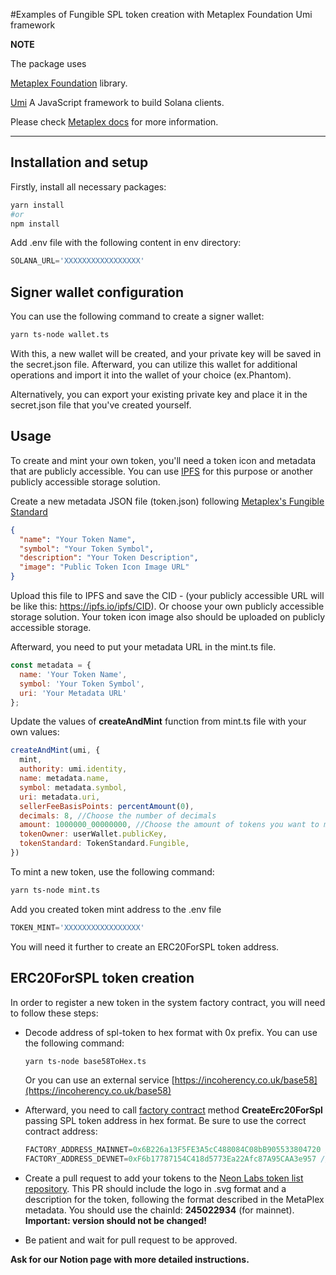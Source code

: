 #Examples of Fungible SPL token creation with Metaplex Foundation Umi framework

**NOTE**

The package uses 

[Metaplex Foundation](https://github.com/metaplex-foundation) library.

[Umi](https://github.com/metaplex-foundation/umi) A JavaScript framework to build Solana clients.

Please check [Metaplex docs](https://docs.metaplex.com/) for more information.

---

## Installation and setup

Firstly, install all necessary packages:

```sh
yarn install
#or
npm install
```

Add .env file with the following content in env directory:

```javascript
SOLANA_URL='XXXXXXXXXXXXXXXXX'
```

## Signer wallet configuration

You can use the following command to create a signer wallet:

```sh
yarn ts-node wallet.ts
```

With this, a new wallet will be created, and your private key will be saved in the secret.json file. Afterward, you can utilize this wallet for additional operations and import it into the wallet of your choice (ex.Phantom).


Alternatively, you can export your existing private key and place it in the secret.json file that you've created yourself.

## Usage

To create and mint your own token, you'll need a token icon and metadata that are publicly accessible.
You can use [IPFS](https://docs.ipfs.tech/install/command-line/) for this purpose or another publicly accessible storage solution.

Create a new metadata JSON file (token.json) following [Metaplex's Fungible Standard](https://docs.metaplex.com/programs/token-metadata/token-standard#the-fungible-standard)

```json
{
  "name": "Your Token Name",
  "symbol": "Your Token Symbol",
  "description": "Your Token Description",
  "image": "Public Token Icon Image URL"
}
```

Upload this file to IPFS and save the CID - (your publicly accessible URL will be like this: https://ipfs.io/ipfs/CID). Or choose your own publicly accessible storage solution. Your token icon image also should be uploaded on publicly accessible storage.

Afterward, you need to put your metadata URL in the mint.ts file.

```javascript
const metadata = {
  name: 'Your Token Name',
  symbol: 'Your Token Symbol',
  uri: 'Your Metadata URL'
};
```

Update the values of **createAndMint** function from mint.ts file with your own values:

```javascript
createAndMint(umi, {
  mint,
  authority: umi.identity,
  name: metadata.name,
  symbol: metadata.symbol,
  uri: metadata.uri,
  sellerFeeBasisPoints: percentAmount(0),
  decimals: 8, //Choose the number of decimals
  amount: 1000000_00000000, //Choose the amount of tokens you want to mint
  tokenOwner: userWallet.publicKey,
  tokenStandard: TokenStandard.Fungible,
})
```

To mint a new token, use the following command:

```sh
yarn ts-node mint.ts
```

Add you created token mint address to the .env file

```javascript
TOKEN_MINT='XXXXXXXXXXXXXXXXX'
```

You will need it further to create an ERC20ForSPL token address.

## ERC20ForSPL token creation

In order to register a new token in the system factory contract, you will need to follow these steps:

- Decode address of spl-token to hex format with 0x prefix. You can use the following command:

    ```sh
    yarn ts-node base58ToHex.ts
    ```
  
    Or you can use an external service [https://incoherency.co.uk/base58](https://incoherency.co.uk/base58)

  
- Afterward, you need to call [factory contract](https://neonscan.org/address/0x6B226a13F5FE3A5cC488084C08bB905533804720#contract) method **CreateErc20ForSpl** passing SPL token address in hex format. Be sure to use the correct contract address:

    ```javascript
    FACTORY_ADDRESS_MAINNET=0x6B226a13F5FE3A5cC488084C08bB905533804720 //on the mainnet
    FACTORY_ADDRESS_DEVNET=0xF6b17787154C418d5773Ea22Afc87A95CAA3e957 //on the devnet
    ```
  
- Create a pull request to add your tokens to the [Neon Labs token list repository](https://github.com/neonlabsorg/token-list). This PR should include the logo in .svg format and a description for the token, following the format described in the MetaPlex metadata. You should use the chainId: **245022934** (for mainnet).
**Important: version should not be changed!**


- Be patient and wait for pull request to be approved.

**Ask for our Notion page with more detailed instructions.**








